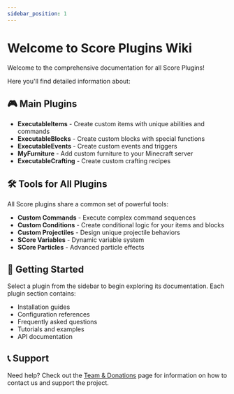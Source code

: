 ```yaml
---
sidebar_position: 1
---
```


# Welcome to Score Plugins Wiki

Welcome to the comprehensive documentation for all Score Plugins!

Here you'll find detailed information about:

## 🎮 Main Plugins

- **ExecutableItems** - Create custom items with unique abilities and commands
- **ExecutableBlocks** - Create custom blocks with special functions
- **ExecutableEvents** - Create custom events and triggers
- **MyFurniture** - Add custom furniture to your Minecraft server
- **ExecutableCrafting** - Create custom crafting recipes

## 🛠️ Tools for All Plugins

All Score plugins share a common set of powerful tools:

- **Custom Commands** - Execute complex command sequences
- **Custom Conditions** - Create conditional logic for your items and blocks
- **Custom Projectiles** - Design unique projectile behaviors
- **SCore Variables** - Dynamic variable system
- **SCore Particles** - Advanced particle effects

## 🚀 Getting Started

Select a plugin from the sidebar to begin exploring its documentation. Each plugin section contains:

- Installation guides
- Configuration references
- Frequently asked questions
- Tutorials and examples
- API documentation

## 📞 Support

Need help? Check out the [Team & Donations](team-and-donations/contact-support-us) page for information on how to contact us and support the project.
